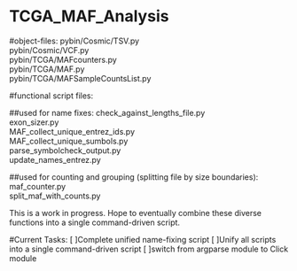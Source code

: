 TCGA_MAF_Analysis
=================
#object-files:
pybin/Cosmic/TSV.py <br>
pybin/Cosmic/VCF.py <br>
pybin/TCGA/MAFcounters.py <br>
pybin/TCGA/MAF.py <br>
pybin/TCGA/MAFSampleCountsList.py<br>

#functional script files:

##used for name fixes:
check_against_lengths_file.py <br>
exon_sizer.py <br>
MAF_collect_unique_entrez_ids.py <br>
MAF_collect_unique_sumbols.py <br>
parse_symbolcheck_output.py <br>
update_names_entrez.py <br>

##used for counting and grouping (splitting file by size boundaries): 
maf_counter.py <br>
split_maf_with_counts.py<br>

This is a work in progress. Hope to eventually combine these diverse functions into a single command-driven script.<br>

#Current Tasks:
[ ]Complete unified name-fixing script
[ ]Unify all scripts into a single command-driven script
[ ]switch from argparse module to Click module